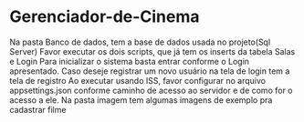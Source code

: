 # Gerenciador-de-Cinema
Na pasta Banco de dados, tem a base de dados usada no projeto(Sql Server)
Favor executar os dois scripts, que já tem os inserts da tabela Salas e Login
Para inicializar o sistema basta entrar conforme o Login apresentado.
Caso deseje registrar um novo usuário na tela de login tem a tela de registro
Ao executar usando ISS, favor configurar no arquivo appsettings.json conforme caminho de acesso ao servidor e de como for o acesso a ele.
Na pasta imagem tem algumas imagens de exemplo pra cadastrar filme
